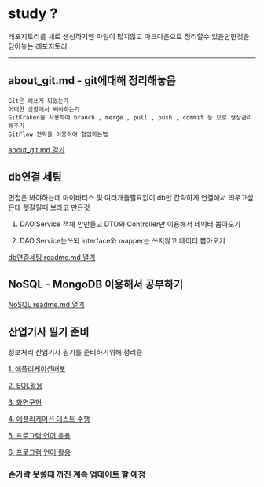# study ?
  레포지토리를 새로 생성하기엔 파일이 많지않고
  마크다운으로 정리할수 있을만한것을 담아놓는 레포지토리

-----------------------------------

## about_git.md - git에대해 정리해놓음
    Git은 왜쓰게 되었는가
    어떠한 상황에서 써야하는가
    GitKraken을 사용하여 branch , merge , pull , push , commit 등 으로 형상관리 해주기
    GitFlow 전략을 이용하여 협업하는법
[about_git.md 열기](https://github.com/nxx5xxx/study/blob/master/about_git.md)


## db연결 세팅
  면접은 봐야하는데 마이바티스 및 여러개들필요없이
  db만 간략하게 연결해서 띄우고싶은데
  햇갈릴때 보라고 만든것
  1. DAO,Service 객체 안만들고 DTO와 Controller만 이용해서 데이터 뽑아오기

  2. DAO,Service는쓰되 interface와 mapper는 쓰지않고 데이터 뽑아오기
  
[db연결세팅 readme.md 열기](https://github.com/nxx5xxx/study/blob/master/connectDB/readme.md)

## NoSQL - MongoDB 이용해서 공부하기
[NoSQL readme.md 열기](https://github.com/nxx5xxx/study/blob/master/noSQL/readme.md)

## 산업기사 필기 준비
  정보처리 산업기사 필기를 준비하기위해 정리중
  
  [1. 애플리케이션배포](https://github.com/nxx5xxx/study/blob/master/%EC%A0%95%EC%B2%98%EA%B8%B0%EC%82%B0%20%ED%95%84%EA%B8%B0/%ED%95%84%EA%B8%B0%EC%A0%95%EB%A6%AC/%EC%95%A0%ED%94%8C%EB%A6%AC%EC%BC%80%EC%9D%B4%EC%85%98%EB%B0%B0%ED%8F%AC.md)

  [2. SQL활용](https://github.com/nxx5xxx/study/blob/master/%EC%A0%95%EC%B2%98%EA%B8%B0%EC%82%B0%20%ED%95%84%EA%B8%B0/%ED%95%84%EA%B8%B0%EC%A0%95%EB%A6%AC/SQL%ED%99%9C%EC%9A%A9.md)
  
  [3. 화면구현](https://github.com/nxx5xxx/study/blob/master/%EC%A0%95%EC%B2%98%EA%B8%B0%EC%82%B0%20%ED%95%84%EA%B8%B0/%ED%95%84%EA%B8%B0%EC%A0%95%EB%A6%AC/%ED%99%94%EB%A9%B4%EA%B5%AC%ED%98%84.md)
  
  [4. 애플리케이션 테스트 수행](https://github.com/nxx5xxx/study/blob/master/%EC%A0%95%EC%B2%98%EA%B8%B0%EC%82%B0%20%ED%95%84%EA%B8%B0/%ED%95%84%EA%B8%B0%EC%A0%95%EB%A6%AC/%EC%95%A0%ED%94%8C%EB%A6%AC%EC%BC%80%EC%9D%B4%EC%85%98%ED%85%8C%EC%8A%A4%ED%8A%B8%EC%88%98%ED%96%89.md)

  [5. 프로그램 언어 응용](https://github.com/nxx5xxx/study/blob/master/%EC%A0%95%EC%B2%98%EA%B8%B0%EC%82%B0%20%ED%95%84%EA%B8%B0/%ED%95%84%EA%B8%B0%EC%A0%95%EB%A6%AC/%ED%94%84%EB%A1%9C%EA%B7%B8%EB%9E%A8%EC%96%B8%EC%96%B4%EC%9D%91%EC%9A%A9.md)

  [6. 프로그램 언어 활용](https://github.com/nxx5xxx/study/blob/master/%EC%A0%95%EC%B2%98%EA%B8%B0%EC%82%B0%20%ED%95%84%EA%B8%B0/%ED%95%84%EA%B8%B0%EC%A0%95%EB%A6%AC/%ED%94%84%EB%A1%9C%EA%B7%B8%EB%9E%98%EB%B0%8D%EC%96%B8%EC%96%B4%ED%99%9C%EC%9A%A9.md)
### 손가락 못쓸때 까진 계속 업데이트 할 예정
